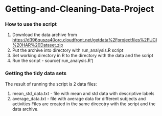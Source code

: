Getting-and-Cleaning-Data-Project
=================================

### How to use the script
1. Download the data archive from https://d396qusza40orc.cloudfront.net/getdata%2Fprojectfiles%2FUCI%20HAR%20Dataset.zip
2. Put the archive into directory with run_analysis.R script
3. Set working directory in R to the directory with the data and the script
4. Run the script - source('run_analysis.R')

### Getting the tidy data sets
The result of running the script is 2 data files:
1. mean_std_data.txt - file with mean and std data with descriptive labels
2. average_data.txt - file with average data for different subjects and activities
Files are created in the same direcotry with the script and the data archive.
